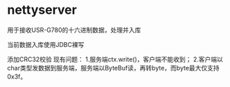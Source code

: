 # nettyserver
用于接收USR-G780的十六进制数据，处理并入库

当前数据入库使用JDBC裸写

添加CRC32校验
现有问题：
1.服务端ctx.write()，客户端不能收到；
2.客户端以char类型发数据到服务端，服务端以ByteBuf读，再转byte，而byte最大仅支持0x3f。